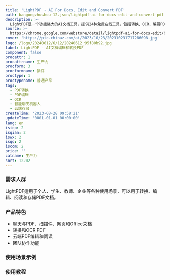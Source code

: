 ```yaml
---
title: 'LightPDF - AI For Docs, Edit and Convert PDF'
path: bangongzhushou-12.json/lightpdf-ai-for-docs-edit-and-convert-pdf
description: >-
  LightPDF是一个功能强大的AI文档工具，提供24种免费在线工具，包括转换、OCR、编辑PDF等功能。它还拥有智能聊天机器人，能够与PDF进行交流。LightPDF可以帮助用户提取并转换图像和扫描件中的文本，转换为可编辑的格式。它还支持云端PDF编辑、阅读和存储。LightPDF能够提高工作和学习的效率，是必备的全能PDF工具。
source: >-
  https://chrome.google.com/webstore/detail/lightpdf-ai-for-docs-edit/bbdefjbkdegboapdmjgehondplmfinek
cover: 'https://pic.chinaz.com/ai/2023/10/23/202310231717286098.jpg'
logo: /logo/20240612/6/12/20240612_95f80b92.jpg
label: LightPDF - AI文档编辑和转换PDF
component: false
procattr: 1
procattrname: 生产力
procform: 3
procformname: 插件
proctype: 1
proctypename: 普通产品
tags:
  - PDF转换
  - PDF编辑
  - OCR
  - 智能聊天机器人
  - 云端存储
createTime: '2023-08-28 09:58:21'
updateTime: '0001-01-01 00:00:00'
lang: en
isicp: 2
isqian: 2
iswx: 2
isqq: 2
iscom: 2
price: ''
catname: 生产力
sort: 12202
---
```




### 需求人群
LightPDF适用于个人、学生、教师、企业等各种使用场景，可以用于转换、编辑、阅读和存储PDF文档。

### 产品特色
- 聊天与PDF、扫描件、网页和Office文档
- 转换和OCR PDF
- 云端PDF编辑和阅读
- 团队协作功能

### 使用场景示例


### 使用教程


  
